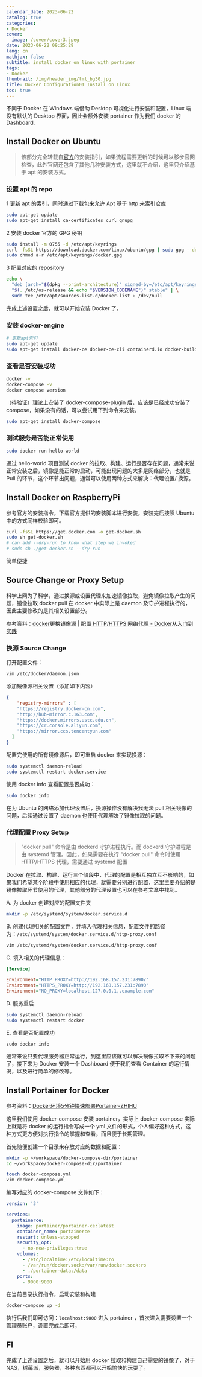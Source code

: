 ```yaml
---
calendar_date: 2023-06-22
catalog: true
categories:
- Docker
cover:
  image: /cover/cover3.jpeg
date: 2023-06-22 09:25:29
lang: cn
mathjax: false
subtitle: install docker on linux with portainer
tags:
- Docker
thumbnail: /img/header_img/lml_bg30.jpg
title: Docker Configuration01 Install on Linux
toc: true
---
```


不同于 Docker 在 Windows 端借助 Desktop 可视化进行安装和配置，Linux 端没有默认的 Desktop 界面，因此会额外安装 portainer 作为我们 docker 的 Dashboard.

## Install Docker on Ubuntu

> 该部分完全转载自[官方](https://docs.docker.com/engine/install/raspbian/)的安装指引，如果流程需要更新的时候可以移步官网检查，此外官网还包含了其他几种安装方式，这里就不介绍，这里只介绍基于 apt 的安装方式。

### 设置 apt 的 repo 

1 更新 apt 的索引，同时通过下载包来允许 Apt 基于 http 来索引仓库

```bash
sudo apt-get update
sudo apt-get install ca-certificates curl gnupg
```

2 安装 docker 官方的 GPG 秘钥

```bash
sudo install -m 0755 -d /etc/apt/keyrings
curl -fsSL https://download.docker.com/linux/ubuntu/gpg | sudo gpg --dearmor -o /etc/apt/keyrings/docker.gpg
sudo chmod a+r /etc/apt/keyrings/docker.gpg
```

3 配置对应的 repository

```bash
echo \
  "deb [arch="$(dpkg --print-architecture)" signed-by=/etc/apt/keyrings/docker.gpg] https://download.docker.com/linux/ubuntu \
  "$(. /etc/os-release && echo "$VERSION_CODENAME")" stable" | \
  sudo tee /etc/apt/sources.list.d/docker.list > /dev/null
```

完成上述设置之后，就可以开始安装 Docker 了。


### 安装 docker-engine

```bash
# 更新apt索引
sudo apt-get update
sudo apt-get install docker-ce docker-ce-cli containerd.io docker-buildx-plugin docker-compose-plugin 
```

### 查看是否安装成功

```bash
docker -v
docker-compose -v 
docker compose version
```

（待验证）理论上安装了 docker-compose-plugin 后，应该是已经成功安装了 compose，如果没有的话，可以尝试用下列命令来安装。

```bash
sudo apt-get install docker-compose
```

### 测试服务是否能正常使用

```bash
sudo docker run hello-world
```

通过 hello-world 项目测试 docker 的拉取、构建、运行是否存在问题，通常来说正常安装之后，镜像是能正常的启动，可能出现问题的大多是网络部分，也就是 Pull 的环节，这个环节出问题，通常可以使用两种方式来解决：代理设置/ 换源。

## Install Docker on RaspberryPi

参考官方的安装指令，下载官方提供的安装脚本进行安装，安装完后按照 Ubuntu 中的方式同样校验即可。

```bash
curl -fsSL https://get.docker.com -o get-docker.sh
sudo sh get-docker.sh
# can add --dry-run to know what step we invoked
# sudo sh ./get-docker.sh --dry-run
```

简单便捷

##  Source Change or Proxy Setup 

科学上网为了科学，通过换源或设置代理来加速镜像拉取，避免镜像拉取产生的问题，镜像拉取 docker pull 在 docker 中实际上是 daemon 及守护进程执行的，因此主要修改的是其相关设置部分。

参考资料：[docker更换镜像源](https://www.jianshu.com/p/b4a6239712bf) | [配置 HTTP/HTTPS 网络代理 - Docker从入门到实践 ](https://yeasy.gitbook.io/docker_practice/advanced_network/http_https_proxy)

### 换源 Source Change

打开配置文件：

```bash
vim /etc/docker/daemon.json
```

添加镜像源相关设置（添加如下内容）

```json
{
    "registry-mirrors" : [
    "https://registry.docker-cn.com",
    "http://hub-mirror.c.163.com",
    "https://docker.mirrors.ustc.edu.cn",
    "https://cr.console.aliyun.com",
    "https://mirror.ccs.tencentyun.com"
  ]
}
```

配置完使用的所有镜像源后，即可重启 docker 来实现换源：

```bash
sudo systemctl daemon-reload
sudo systemctl restart docker.service
```

使用 docker info 查看配置是否成功：

```bash
sudo docker info
```

在为 Ubuntu 的网络添加代理设置后，换源操作没有解决我无法 pull 相关镜像的问题，后续通过设置了 daemon 也使用代理解决了镜像拉取的问题。

### 代理配置 Proxy Setup

> "docker pull" 命令是由 dockerd 守护进程执行。而 dockerd 守护进程是由 systemd 管理。因此，如果需要在执行 "docker pull" 命令时使用 HTTP/HTTPS 代理，需要通过 systemd 配置

Docker 在拉取、构建、运行三个阶段中，代理的配置是相互独立互不影响的，如果我们希望某个阶段中使用相应的代理，就需要分别进行配置，这里主要介绍的是镜像拉取环节使用的代理，其他部分的代理设置也可以在参考文章中找到。

A. 为 docker 创建对应的配置文件夹

```bash
mkdir -p /etc/systemd/system/docker.service.d
```

B. 创建代理相关的配置文件，并填入代理相关信息，配置文件的路径为：`/etc/systemd/system/docker.service.d/http-proxy.conf`

```bash
vim /etc/systemd/system/docker.service.d/http-proxy.conf
```

C. 填入相关的代理信息：

```ini
[Service]

Environment="HTTP_PROXY=http://192.168.157.231:7890/"
Environment="HTTPS_PROXY=http://192.168.157.231:7890"
Environment="NO_PROXY=localhost,127.0.0.1,.example.com"
```

D. 服务重启

```bash
sudo systemctl daemon-reload
sudo systemctl restart docker
```

E. 查看是否配置成功 

```shell
sudo docker info
```

通常来说只要代理服务器正常运行，到这里应该就可以解决镜像拉取不下来的问题了，接下来为 Docker 安装一个 Dashboard 便于我们查看 Container 的运行情况，以及进行简单的修改等。

## Install Portainer for Docker

参考资料：[Docker环境5分钟快速部署Portainer-ZHIHU](https://zhuanlan.zhihu.com/p/521563945)

这里我们使用 docker-compose 安装 portainer，实际上 docker-compose 实际上就是将 docker 的运行指令写成一个 yml 文件的形式，个人偏好这种方式，这种方式更方便对执行指令的掌握和查看，而且便于长期管理。

首先随便创建一个目录来存放对应的数据和配置：

```bash
mkdir -p ~/workspace/docker-compose-dir/portainer
cd ~/workspace/docker-compose-dir/portainer

touch docker-compose.yml
vim docker-compose.yml
```

编写对应的 docker-compose 文件如下：

```yaml
version: '3'

services:
  portainerce:
    image: portainer/portainer-ce:latest
    container_name: portainerce
    restart: unless-stopped
    security_opt:
      - no-new-privileges:true
    volumes:
      - /etc/localtime:/etc/localtime:ro
      - /var/run/docker.sock:/var/run/docker.sock:ro
      - ./portainer-data:/data
    ports:
      - 9000:9000
```

在当前目录执行指令，启动安装和构建

```bash
docker-compose up -d
```

执行后我们即可访问：`localhost:9000` 进入 portainer ，首次进入需要设置一个管理员账户，设置完成后即可，

## FI

完成了上述设置之后，就可以开始用 docker 拉取和构建自己需要的镜像了，对于 NAS，树莓派，服务器，各种东西都可以开始愉快的玩耍了。